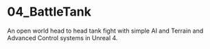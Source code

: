 # 04_BattleTank
An open world head to head tank fight with simple AI and Terrain and Advanced Control systems in Unreal 4.
